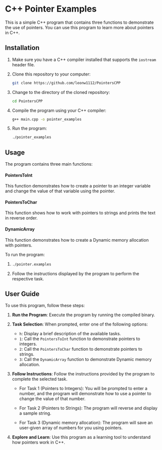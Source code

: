 # C++ Pointer Examples

This is a simple C++ program that contains three functions to demonstrate the use of pointers. You can use this program to learn more about pointers in C++.

## Installation

1. Make sure you have a C++ compiler installed that supports the `iostream` header file.

2. Clone this repository to your computer:
   ```bash
   git clone https://github.com/leonw1112/PointersCPP
3. Change to the directory of the cloned repository:
   ```bash
   cd PointersCPP
4. Compile the program using your C++ compiler:
   ```bash
   g++ main.cpp -o pointer_examples
5. Run the program:
   ```bash
   ./pointer_examples
## Usage

The program contains three main functions:

#### PointersToInt

This function demonstrates how to create a pointer to an integer variable and change the value of that variable using the pointer.

#### PointersToChar

This function shows how to work with pointers to strings and prints the text in reverse order.

#### DynamicArray
This function demonstrates how to create a Dynamic memory allocation with pointers.

To run the program:

1. ```bash
   ./pointer.examples

2. Follow the instructions displayed by the program to perform the respective task.

## User Guide

To use this program, follow these steps:

1. **Run the Program**: Execute the program by running the compiled binary.

2. **Task Selection**: When prompted, enter one of the following options:

   - `h`: Display a brief description of the available tasks.
   - `1`: Call the `PointersToInt` function to demonstrate pointers to integers.
   - `2`: Call the `PointersToChar` function to demonstrate pointers to strings.
   - `3`: Call the `DynamicArray` function to demonstrate Dynamic memory allocation.

3. **Follow Instructions**: Follow the instructions provided by the program to complete the selected task.

   - For Task 1 (Pointers to Integers): You will be prompted to enter a number, and the program will demonstrate how to use a pointer to change the value of that number.

   - For Task 2 (Pointers to Strings): The program will reverse and display a sample string.
  
   - For Task 3 (Dynamic memory allocation): The program will save an user-given array of numbers for you using pointers.

4. **Explore and Learn**: Use this program as a learning tool to understand how pointers work in C++.
